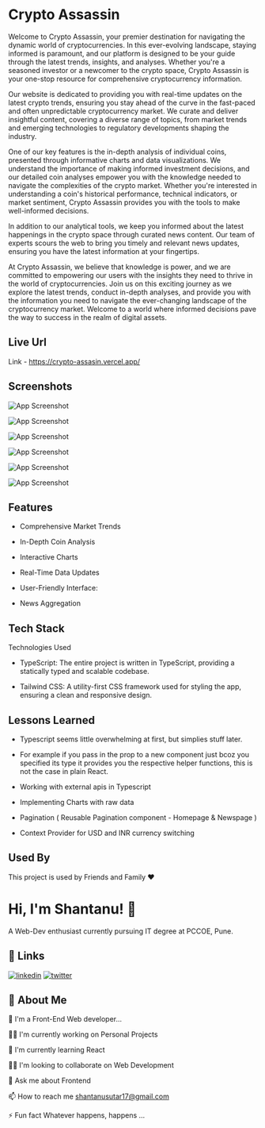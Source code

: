 
# Crypto Assassin


Welcome to Crypto Assassin, your premier destination for navigating the dynamic world of cryptocurrencies. In this ever-evolving landscape, staying informed is paramount, and our platform is designed to be your guide through the latest trends, insights, and analyses. Whether you're a seasoned investor or a newcomer to the crypto space, Crypto Assassin is your one-stop resource for comprehensive cryptocurrency information.

Our website is dedicated to providing you with real-time updates on the latest crypto trends, ensuring you stay ahead of the curve in the fast-paced and often unpredictable cryptocurrency market. We curate and deliver insightful content, covering a diverse range of topics, from market trends and emerging technologies to regulatory developments shaping the industry.

One of our key features is the in-depth analysis of individual coins, presented through informative charts and data visualizations. We understand the importance of making informed investment decisions, and our detailed coin analyses empower you with the knowledge needed to navigate the complexities of the crypto market. Whether you're interested in understanding a coin's historical performance, technical indicators, or market sentiment, Crypto Assassin provides you with the tools to make well-informed decisions.

In addition to our analytical tools, we keep you informed about the latest happenings in the crypto space through curated news content. Our team of experts scours the web to bring you timely and relevant news updates, ensuring you have the latest information at your fingertips.

At Crypto Assassin, we believe that knowledge is power, and we are committed to empowering our users with the insights they need to thrive in the world of cryptocurrencies. Join us on this exciting journey as we explore the latest trends, conduct in-depth analyses, and provide you with the information you need to navigate the ever-changing landscape of the cryptocurrency market. Welcome to a world where informed decisions pave the way to success in the realm of digital assets.



## Live Url 
Link - https://crypto-assasin.vercel.app/
## Screenshots

![App Screenshot](https://i.postimg.cc/kMLHGN3q/Screenshot-2023-12-30-111743.png)

![App Screenshot](https://i.postimg.cc/Y95xr34P/Screenshot-2023-12-30-111808.png)

![App Screenshot](https://i.postimg.cc/KzkNhVYL/Screenshot-2023-12-30-111827.png)

![App Screenshot](https://i.postimg.cc/wMDQ7mLj/Screenshot-2023-12-30-111842.png)

![App Screenshot](https://i.postimg.cc/15ZKbv1n/Screenshot-2023-12-30-111858.png)

![App Screenshot](https://i.postimg.cc/XN582Tm6/Screenshot-2023-12-30-111911.png)

## Features

- Comprehensive Market Trends

- In-Depth Coin Analysis

- Interactive Charts

- Real-Time Data Updates

- User-Friendly Interface:

- News Aggregation


## Tech Stack

Technologies Used

- TypeScript: The entire project is written in TypeScript, providing a statically typed and scalable codebase.

- Tailwind CSS: A utility-first CSS framework used for styling the app, ensuring a clean and responsive design.

## Lessons Learned

- Typescript seems little overwhelming at first, but simplies stuff later. 

- For example if you pass in the prop to a new component just bcoz you specified its type it provides you the respective helper functions, this is not the case in plain React.

- Working with external apis in Typescript

- Implementing Charts with raw data

- Pagination ( Reusable Pagination component - Homepage & Newspage )

- Context Provider for USD and INR currency switching






## Used By

This project is used by Friends and Family ❤

# Hi, I'm Shantanu! 👋

A Web-Dev enthusiast currently pursuing IT degree at PCCOE, Pune.
## 🔗 Links

[![linkedin](https://img.shields.io/badge/linkedin-0A66C2?style=for-the-badge&logo=linkedin&logoColor=white)](https://www.linkedin.com/in/shantanu-sutar-425591238/)
[![twitter](https://img.shields.io/badge/twitter-1DA1F2?style=for-the-badge&logo=twitter&logoColor=white)](https://twitter.com/ShantanuSutar17)


## 🚀 About Me
👦 I'm a Front-End Web developer...

👩‍💻 I'm currently working on Personal Projects

🧠 I'm currently learning React

👯‍♀️ I'm looking to collaborate on Web Development

💬 Ask me about Frontend

📫 How to reach me shantanusutar17@gmail.com

⚡️ Fun fact Whatever happens, happens ...